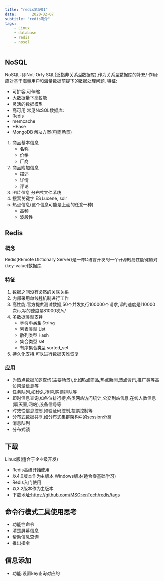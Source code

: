 ```yaml
---
title: "redis笔记01"
date:       2020-02-07
subtitle: "redis简介"
tags:
	- Linux
	- database
	- redis
	- nosql
---
```

  
  
  








## NoSQL
NoSQL: 即Not-Only SQL(泛指非关系型数据库),作为关系型数据库的补充/
作用:应对基于海量用户和海量数据前提下的数据处理问题.
特征:
- 可扩容,可伸缩
- 大数据量下高性能
- 灵活的数据模型
- 高可用
常见NoSQL数据库:
- Redis
- memcache
- HBase
- MongoDB
解决方案(电商场景)
1. 商品基本信息
    - 名称
    - 价格
    - 厂商
2. 商品附加信息
    - 描述
    - 详情
    - 评论
3. 图片信息  分布式文件系统
4. 搜索关键字  ES,Lucene, solr
5. 热点信息(这个信息可能是上面的任意一种)
    - 高频
    - 波段性
    
## Redis
### 概念
Redis(REmote DIctionary Server)是一种C语言开发的一个开源的高性能键值对(key-value)数据库.
### 特征
1. 数据之间没有必然的关联关系
2. 内部采用单线程机制进行工作
3. 高性能.官方提供测试数据,50个并发执行100000个请求,读的速度是110000次/s,写的速度是81000次/s/
4. 多数据类型支持
    - 字符串类型     String
    - 列表类型       List
    - 散列类型       Hash
    - 集合类型       set
    - 有序集合类型    sorted_set
5. 持久化支持.可以进行数据灾难恢复

### 应用
- 为热点数据加速查询(主要场景),比如热点商品,热点新闻,热点资讯,推广类等高访问量信息等
- 任务队列,如秒杀,抢购,购票排队等
- 即时信息查询,如各位排行榜,各类网站访问统计,公交到站信息,在线人数信息(聊天室,网站),设备信号等
- 时效性信息控制,如验证码控制,投票控制等
- 分布式数据共享,如分布式集群架构中的session分离
- 消息队列
- 分布式锁

## 下载
Linux版(适合于企业级开发)
- Redis高级开始使用
- 以4.0版本作为主版本
Windows版本(适合零基础学习) 
- Redis入门使用
- 以3.2版本作为主版本
- 下载地址:https://github.com/MSOpenTech/redis/tags

## 命令行模式工具使用思考
- 功能性命令
- 清楚屏幕信息
- 帮助信息查询
- 推出指令

## 信息添加
- 功能:设置key查询对应的